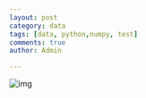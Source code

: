 ```yaml
---
layout: post
category: data
tags: [data, python,numpy, test]
comments: true
author: Admin

---
```


![img]({{site.baseurl}}/static/images/blur3.jpg)


